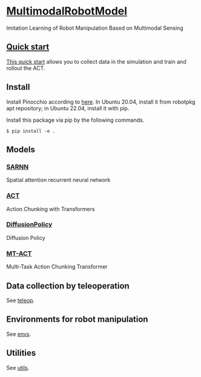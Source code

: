 # [MultimodalRobotModel](https://github.com/isri-aist/MultimodalRobotModel)
Imitation Learning of Robot Manipulation Based on Multimodal Sensing

## [Quick start](./doc/QuickStart.md)
[This quick start](./doc/QuickStart.md) allows you to collect data in the simulation and train and rollout the ACT.

## Install
Install Pinocchio according to [here](https://stack-of-tasks.github.io/pinocchio/download.html#Install_4).
In Ubuntu 20.04, install it from robotpkg apt repository; in Ubuntu 22.04, install it with pip.

Install this package via pip by the following commands.
```console
$ pip install -e .
```

## Models
### [SARNN](./multimodal_robot_model/sarnn)
Spatial attention recurrent neural network

### [ACT](./multimodal_robot_model/act)
Action Chunking with Transformers

### [DiffusionPolicy](./multimodal_robot_model/diffusion_policy)
Diffusion Policy

### [MT-ACT](./multimodal_robot_model/mt_act)
Multi-Task Action Chunking Transformer

## Data collection by teleoperation
See [teleop](./multimodal_robot_model/teleop).

## Environments for robot manipulation
See [envs](./multimodal_robot_model/envs).

## Utilities
See [utils](./multimodal_robot_model/utils).
